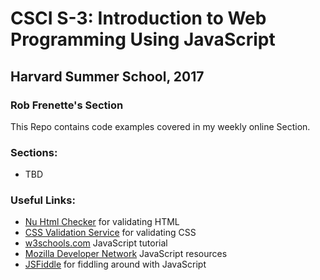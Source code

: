 # CSCI S-3: Introduction to Web Programming Using JavaScript

## Harvard Summer School, 2017

### Rob Frenette's Section 

This Repo contains code examples covered in my weekly online Section.

### Sections:

 * TBD

### Useful Links:

 * [Nu Html Checker](https://validator.w3.org/nu/) for validating HTML
 * [CSS Validation Service](https://jigsaw.w3.org/css-validator/) for validating CSS
 * [w3schools.com](https://www.w3schools.com/Js/default.asp) JavaScript tutorial
 * [Mozilla Developer Network](https://developer.mozilla.org/en-US/docs/Web/JavaScript) JavaScript resources
 * [JSFiddle](https://jsfiddle.net/) for fiddling around with JavaScript
